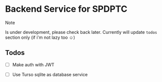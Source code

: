 # Backend Service for SPDPTC

> [!NOTE]
Is under development, please check back later. Currently will update `todos` section only (if i'm not lazy too ☺️)

## Todos
- [ ] Make auth with JWT
- [ ] Use Turso sqlite as database service

